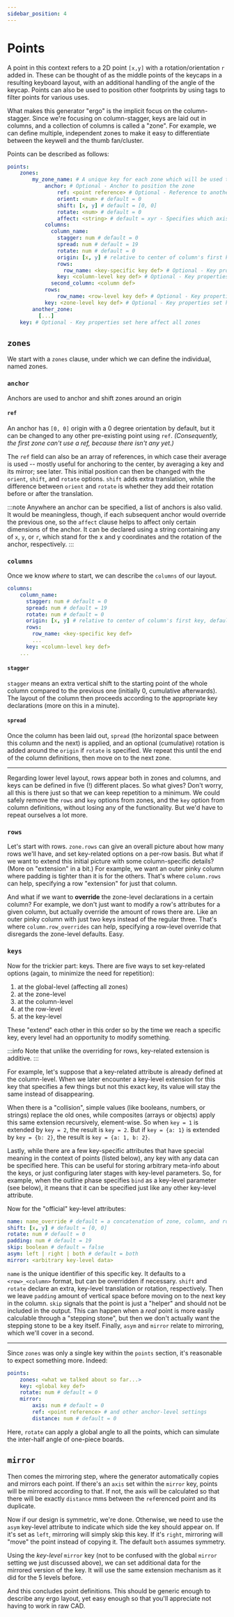 ```yaml
---
sidebar_position: 4
---
```


# Points

A point in this context refers to a 2D point `[x,y]` with a rotation/orientation `r` added in.
These can be thought of as the middle points of the keycaps in a resulting keyboard layout, with an additional handling of the angle of the keycap.
Points can also be used to position other footprints by using tags to filter points for various uses.

What makes this generator "ergo" is the implicit focus on the column-stagger.
Since we're focusing on column-stagger, keys are laid out in columns, and a collection of columns is called a "zone".
For example, we can define multiple, independent zones to make it easy to differentiate between the keywell and the thumb fan/cluster.

Points can be described as follows:

```yaml
points:
    zones:
        my_zone_name: # A unique key for each zone which will be used to refer to it
            anchor: # Optional - Anchor to position the zone 
                ref: <point reference> # Optional - Reference to another point to anchor to
                orient: <num> # default = 0
                shift: [x, y] # default = [0, 0]
                rotate: <num> # default = 0
                affect: <string> # default = xyr - Specifies which axis are affected by this anchor 
            columns: 
              column_name:
                stagger: num # default = 0
                spread: num # default = 19
                rotate: num # default = 0
                origin: [x, y] # relative to center of column's first key, default = [0, 0]
                rows:
                  row_name: <key-specific key def> # Optional - Key properties set here apply to this colrow intersection 
                key: <column-level key def> # Optional - Key properties set here apply to the whole column
              second_column: <column def>
            rows:
                row_name: <row-level key def> # Optional - Key properties set here affect the whole row
            key: <zone-level key def> # Optional - Key properties set here affect the whole zone
        another_zone:
          [...]
    key: # Optional - Key properties set here affect all zones
```

## `zones`

We start with a `zones` clause, under which we can define the individual, named zones.

### `anchor`
Anchors are used to anchor and shift zones around an origin 
#### `ref`
An anchor has `[0, 0]` origin with a 0 degree orientation by default, but it can be changed to any other pre-existing point using `ref`. *(Consequently, the first zone can't use a ref, because there isn't any yet.)*  

The `ref` field can also be an array of references, in which case their average is used -- mostly useful for anchoring to the center, by averaging a key and its mirror; see later.
This initial position can then be changed with the `orient`, `shift`, and `rotate` options.
`shift` adds extra translation, while the difference between `orient` and `rotate` is whether they add their rotation before or after the translation.

:::note
Anywhere an anchor can be specified, a list of anchors is also valid.
It would be meaningless, though, if each subsequent anchor would override the previous one, so the `affect` clause helps to affect only certain dimensions of the anchor.
It can be declared using a string containing any of `x`, `y`, or `r`, which stand for the x and y coordinates and the rotation of the anchor, respectively.
:::

### `columns`

Once we know _where_ to start, we can describe the `columns` of our layout.

```yaml
columns:
    column_name:
      stagger: num # default = 0
      spread: num # default = 19
      rotate: num # default = 0
      origin: [x, y] # relative to center of column's first key, default = [0, 0]
      rows:
        row_name: <key-specific key def>
        ...
      key: <column-level key def>
    ...
```

#### `stagger`
`stagger` means an extra vertical shift to the starting point of the whole column compared to the previous one (initially 0, cumulative afterwards).
The layout of the column then proceeds according to the appropriate key declarations (more on this in a minute).

#### `spread`
Once the column has been laid out, `spread` (the horizontal space between this column and the next) is applied, and an optional (cumulative) rotation is added around the `origin` if `rotate` is specified.
We repeat this until the end of the column definitions, then move on to the next zone.

<hr />

Regarding lower level layout, rows appear both in zones and columns, and keys can be defined in five (!) different places. So what gives?
Don't worry, all this is there just so that we can keep repetition to a minimum.
We could safely remove the `rows` and `key` options from zones, and the `key` option from column definitions, without losing any of the functionality.
But we'd have to repeat ourselves a lot more.

### `rows`
Let's start with rows.
`zone.rows` can give an overall picture about how many rows we'll have, and set key-related options on a per-row basis.
But what if we want to extend this initial picture with some column-specific details? (More on "extension" in a bit.)
For example, we want an outer pinky column where padding is tighter than it is for the others.
That's where `column.rows` can help, specifying a row "extension" for just that column.

And what if we want to **override** the zone-level declarations in a certain column?
For example, we don't just want to modify a row's attributes for a given column, but actually override the amount of rows there are.
Like an outer pinky column with just two keys instead of the regular three.
That's where `column.row_overrides` can help, specifying a row-level override that disregards the zone-level defaults.
Easy.

### `keys`

Now for the trickier part: keys.
There are five ways to set key-related options (again, to minimize the need for repetition):

1. at the global-level (affecting all zones)
2. at the zone-level
3. at the column-level
4. at the row-level
5. at the key-level

These "extend" each other in this order so by the time we reach a specific key, every level had an opportunity to modify something.

:::info
Note that unlike the overriding for rows, key-related extension is additive.
:::

For example, let's suppose that a key-related attribute is already defined at the column-level.
When we later encounter a key-level extension for this key that specifies a few things but not this exact key, its value will stay the same instead of disappearing.


When there is a "collision", simple values (like booleans, numbers, or strings) replace the old ones, while composites (arrays or objects) apply this same extension recursively, element-wise.
So when `key = 1` is extended by `key = 2`, the result is `key = 2`.
But if `key = {a: 1}` is extended by `key = {b: 2}`, the result is `key = {a: 1, b: 2}`.

Lastly, while there are a few key-specific attributes that have special meaning in the context of points (listed below), any key with any data can be specified here.
This can be useful for storing arbitrary meta-info about the keys, or just configuring later stages with key-level parameters.
So, for example, when the outline phase specifies `bind` as a key-level parameter (see below), it means that it can be specified just like any other key-level attribute.

Now for the "official" key-level attributes:

```yaml
name: name_override # default = a concatenation of zone, column, and row
shift: [x, y] # default = [0, 0]
rotate: num # default = 0
padding: num # default = 19
skip: boolean # default = false
asym: left | right | both # default = both
mirror: <arbitrary key-level data>
```

`name` is the unique identifier of this specific key.
It defaults to a `<row>_<column>` format, but can be overridden if necessary.
`shift` and `rotate` declare an extra, key-level translation or rotation, respectively.
Then we leave `padding` amount of vertical space before moving on to the next key in the column.
`skip` signals that the point is just a "helper" and should not be included in the output.
This can happen when a _real_ point is more easily calculable through a "stepping stone", but then we don't actually want the stepping stone to be a key itself.
Finally, `asym` and `mirror` relate to mirroring, which we'll cover in a second.

<hr />

Since `zones` was only a single key within the `points` section, it's reasonable to expect something more.
Indeed:

```yaml
points:
    zones: <what we talked about so far...>
    key: <global key def>
    rotate: num # default = 0
    mirror:
        axis: num # default = 0
        ref: <point reference> # and other anchor-level settings
        distance: num # default = 0
```

Here, `rotate` can apply a global angle to all the points, which can simulate the inter-half angle of one-piece boards.

## `mirror`
Then comes the mirroring step, where the generator automatically copies and mirrors each point.
If there's an `axis` set within the `mirror` key, points will be mirrored according to that.
If not, the axis will be calculated so that there will be exactly `distance` mms between the `ref`erenced point and its duplicate.

Now if our design is symmetric, we're done.
Otherwise, we need to use the `asym` key-level attribute to indicate which side the key should appear on.
If it's set as `left`, mirroring will simply skip this key.
If it's `right`, mirroring will "move" the point instead of copying it.
The default `both` assumes symmetry.

Using the _key-level_ `mirror` key (not to be confused with the global `mirror` setting we just discussed above), we can set additional data for the mirrored version of the key.
It will use the same extension mechanism as it did for the 5 levels before.

And this concludes point definitions.
This should be generic enough to describe any ergo layout, yet easy enough so that you'll appreciate not having to work in raw CAD.